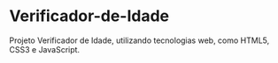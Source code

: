# Verificador-de-Idade
 Projeto Verificador de Idade, utilizando tecnologias web, como HTML5, CSS3 e JavaScript.
